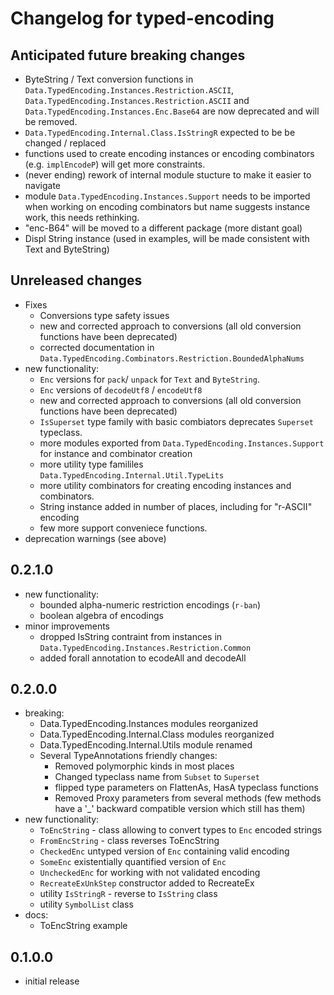 # Changelog for typed-encoding

## Anticipated future breaking changes

- ByteString / Text conversion functions in `Data.TypedEncoding.Instances.Restriction.ASCII`, 
  `Data.TypedEncoding.Instances.Restriction.ASCII` and `Data.TypedEncoding.Instances.Enc.Base64`
  are now deprecated and will be removed. 
- `Data.TypedEncoding.Internal.Class.IsStringR` expected to be be changed / replaced
- functions used to create encoding instances or encoding combinators (e.g. `implEncodeP`) will get more constraints. 
- (never ending) rework of internal module stucture to make it easier to navigate 
- module `Data.TypedEncoding.Instances.Support` needs to be imported when working on encoding combinators but name suggests instance work, 
  this needs rethinking. 
- "enc-B64" will be moved to a different package (more distant goal)
- Displ String instance (used in examples, will be made consistent with Text and ByteString)

## Unreleased changes

- Fixes
  - Conversions type safety issues
  - new and corrected approach to conversions (all old conversion functions have been deprecated)
  - corrected documentation in `Data.TypedEncoding.Combinators.Restriction.BoundedAlphaNums`
- new functionality:
  - `Enc` versions for `pack`/ `unpack` for `Text` and `ByteString`. 
  - `Enc` versions of `decodeUtf8` / `encodeUtf8`
  - new and corrected approach to conversions (all old conversion functions have been deprecated)
  - `IsSuperset` type family with basic combiators deprecates `Superset` typeclass.
  - more modules exported from `Data.TypedEncoding.Instances.Support` for instance and combinator creation
  - more utility type famililes `Data.TypedEncoding.Internal.Util.TypeLits` 
  - more utility combinators for creating encoding instances and combinators.
  - String instance added in number of places, including for "r-ASCII" encoding
  - few more support conveniece functions.
- deprecation warnings (see above) 

## 0.2.1.0

- new functionality:
  - bounded alpha-numeric restriction encodings (`r-ban`)
  - boolean algebra of encodings 
- minor improvements
  - dropped IsString contraint from instances in `Data.TypedEncoding.Instances.Restriction.Common`
  - added forall annotation to ecodeAll and decodeAll

## 0.2.0.0

- breaking:
  - Data.TypedEncoding.Instances modules reorganized
  - Data.TypedEncoding.Internal.Class modules reorganized
  - Data.TypedEncoding.Internal.Utils module renamed
  - Several TypeAnnotations friendly changes:
      * Removed polymorphic kinds in most places
      * Changed typeclass name from `Subset` to `Superset`
      * flipped type parameters on FlattenAs, HasA typeclass functions
      * Removed Proxy parameters from several methods (few methods have a '_' backward compatible version which still has them)
- new functionality:
  - `ToEncString` - class allowing to convert types to `Enc` encoded strings
  - `FromEncString` - class reverses ToEncString
  - `CheckedEnc` untyped version of `Enc` containing valid encoding
  - `SomeEnc` existentially quantified version of `Enc` 
  - `UncheckedEnc` for working with not validated encoding
  - `RecreateExUnkStep` constructor added to RecreateEx
  -  utility `IsStringR` - reverse to `IsString` class
  -  utility `SymbolList` class
- docs: 
  - ToEncString example


## 0.1.0.0

- initial release
 
